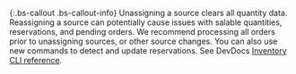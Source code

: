 {:.bs-callout .bs-callout-info}
Unassigning a source clears all quantity data. Reassigning a source can potentially cause issues with salable quantities, reservations, and pending orders. We recommend processing all orders prior to unassigning sources, or other source changes. You can also use new commands to detect and update reservations. See DevDocs [Inventory CLI reference](https://devdocs.magento.com/guides/v2.3/inventory/inventory-cli-reference.html).

